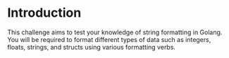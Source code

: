 # Introduction

This challenge aims to test your knowledge of string formatting in Golang. You will be required to format different types of data such as integers, floats, strings, and structs using various formatting verbs.
